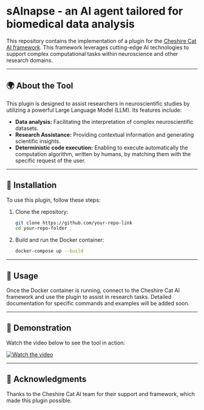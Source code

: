 # sAInapse - an AI agent tailored for biomedical data analysis  

This repository contains the implementation of a plugin for the [Cheshire Cat AI framework](https://cheshirecat.ai/). This framework leverages cutting-edge AI technologies to support complex computational tasks within neuroscience and other research domains.  

---

## 🌍 About the Tool  
This plugin is designed to assist researchers in neuroscientific studies by utilizing a powerful Large Language Model (LLM). Its features include:  
- **Data analysis:** Facilitating the interpretation of complex neuroscientific datasets.  
- **Research Assistance:** Providing contextual information and generating scientific insights.  
- **Deterministic code execution:** Enabling to execute automatically the computation algorithm, written by humans, by matching them with the specific request of the user.  

---

## 🔧 Installation  
To use this plugin, follow these steps:  

1. Clone the repository:  
   ```bash
   git clone https://github.com/your-repo-link
   cd your-repo-folder

2. Build and run the Docker container:
   ```bash
   docker-compose up --build

---

## 🚀 Usage
Once the Docker container is running, connect to the Cheshire Cat AI framework and use the plugin to assist in research tasks. Detailed documentation for specific commands and examples will be added soon.

---

## 🎥 Demonstration
Watch the video below to see the tool in action:

[![Watch the video](https://img.youtube.com/vi/CPP1CdPo5R8/hqdefault.jpg)](https://www.youtube.com/watch?v=CPP1CdPo5R8)


---
## 🙌 Acknowledgments
Thanks to the Cheshire Cat AI team for their support and framework, which made this plugin possible.
